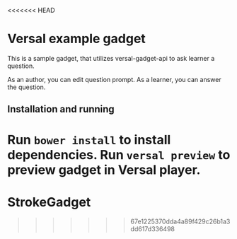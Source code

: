 <<<<<<< HEAD
# Versal example gadget

This is a sample gadget, that utilizes versal-gadget-api to ask learner a question.

As an author, you can edit question prompt. As a learner, you can answer the question.

## Installation and running

Run `bower install` to install dependencies.
Run `versal preview` to preview gadget in Versal player.
=======
StrokeGadget
============
>>>>>>> 67e1225370dda4a89f429c26b1a3dd617d336498
